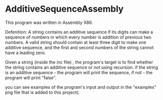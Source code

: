 # AdditiveSequenceAssembly
<p>This program was written in Assembly X86. </p>
<p> Defenition: A string contains an additive sequence if its digits can make a sequence of numbers in which every number is addition of previous two numbers.
 A valid string should contain at least three digit to make one additive sequence, and the first and second numbers of the string cannot have a leading zero.</p>
Given a string (inside the inc file) , the program's target is to find whether the string contains an additive sequence or not using recursion.
if the string is an additive sequence - the program will print the sequence, if not - the program will print "false".


 
 you can see examples of the program's input and output in the "examples" png file that is added to this project(:
 
